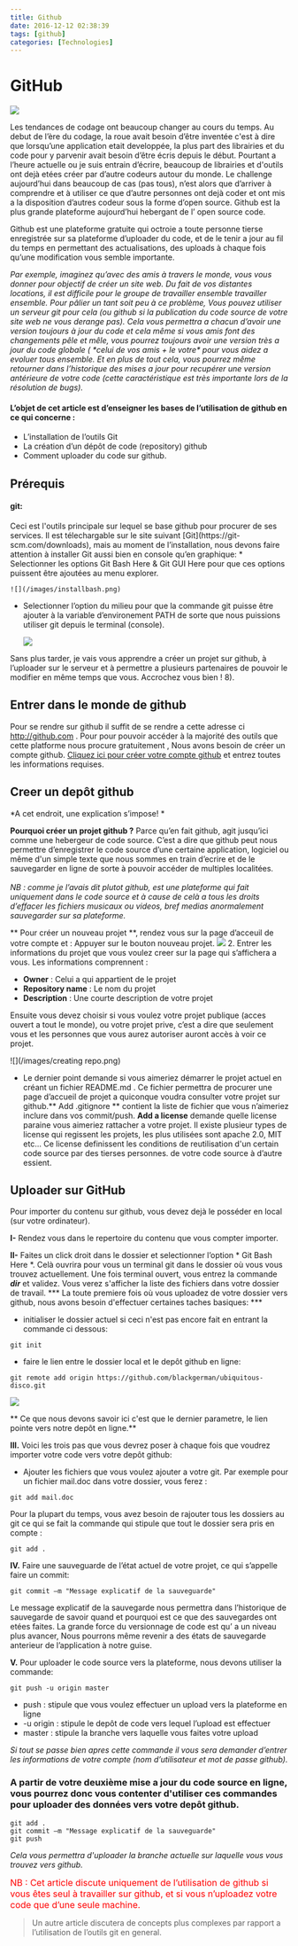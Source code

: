 ```yaml
---
title: Github
date: 2016-12-12 02:38:39
tags: [github]
categories: [Technologies]
---
```

# GitHub


![](/images/illustrating.png)
<p>Les tendances de codage ont beaucoup changer au cours du temps. Au debut de l’ère du codage, la roue avait besoin d’être inventée c'est à dire que lorsqu’une application etait developpée, la plus part des librairies et du code pour y parvenir avait besoin d’être écris depuis le début. Pourtant a l’heure actuelle ou je suis entrain d’écrire, beaucoup de librairies et d'outils ont dejà etées créer par d’autre codeurs autour du monde. Le challenge aujourd’hui dans beaucoup de cas (pas tous), n’est alors que d’arriver à comprendre et à utiliser ce que d’autre personnes ont dejà coder et ont mis a la disposition d’autres codeur sous la forme d’open source. Github est la plus grande plateforme aujourd’hui hebergant de l’ open source code.</p>

<p>
Github est une plateforme gratuite qui octroie a toute personne tierse enregistrée sur sa plateforme d’uploader du code, et de le tenir a jour au fil du temps en permettant des actualisations, des uploads à chaque fois qu’une modification vous semble importante.
</p>

<p><i>Par exemple, imaginez qu’avec des amis à travers le monde, vous vous donner pour objectif de créer un site web. Du fait de vos distantes locations, il est difficile pour le groupe de travailler ensemble travailler ensemble. Pour pâlier un  tant soit peu à ce problème, Vous pouvez utiliser un serveur git pour cela (ou github si la publication du code source de votre site web ne vous derange pas). Cela vous permettra a chacun d’avoir une version toujours à jour du code et cela même si vous amis font des changements pêle et mêle, vous pourrez toujours avoir une version très a jour du code globale ( *celui de vos amis + le votre* pour vous aidez a evoluer tous ensemble. Et en plus de tout cela, vous pourrez même retourner dans l’historique des mises a jour pour recupérer une version antérieure de votre code (cette caractéristique est très importante lors de la résolution de bugs).</i></p>

 
#### L’objet de cet article est d’enseigner les bases de l’utilisation de github en ce qui concerne :
* L’installation de l’outils Git
* La création d’un dépôt de code (repository) github 
* Comment uploader du code sur github.



## Prérequis
 
  <h4>git:</h4>
	 Ceci est l'outils principale sur lequel se base github pour procurer de ses services. Il est télechargable sur le site suivant [Git](https://git-scm.com/downloads), mais au moment de l’installation, nous devons faire attention à installer Git aussi bien en console qu’en graphique: 
* Selectionner les options Git Bash Here & Git GUI Here pour que ces options puissent être ajoutées au menu explorer.
    
    ![](/images/installbash.png)

* Selectionner l’option du milieu pour que la commande git puisse être ajouter à la variable d’environement PATH de sorte que nous puissions utiliser git depuis le terminal (console).
    
    ![](/images/installbash2.png)

<p>Sans plus tarder, je vais vous apprendre a créer un projet sur github, à l’uploader sur le serveur et à permettre a plusieurs partenaires de pouvoir le modifier en même temps que vous. Accrochez vous bien ! 8).</p>

## Entrer dans le monde de github

Pour se rendre sur github il suffit de se rendre a cette adresse ci http://github.com . Pour pour pouvoir accéder à la majorité des outils que cette platforme nous procure gratuitement , Nous avons besoin de créer un compte github. [Cliquez ici pour créer votre compte github](https://github.com/join?source=header-home) et entrez toutes les informations requises.
 

## Creer un depôt github

*A cet endroit, une explication s’impose! *

**Pourquoi créer un projet github ?**
Parce qu’en fait github, agit jusqu’ici comme une hebergeur de code source. C’est a dire que github peut nous permettre d’enregistrer le code source d’une certaine application, logiciel ou même d'un simple texte que nous sommes en train d’ecrire et de le sauvegarder en ligne de sorte à pouvoir accéder de multiples localitées. <br/> <br/> 
*NB : comme je l’avais dit plutot github, est une plateforme qui fait uniquement dans le code source et à cause de celà a tous les droits d’effacer les fichiers musicaux ou videos, bref medias anormalement sauvegarder sur sa plateforme.*

** Pour créer un nouveau projet **, rendez vous sur la page d’acceuil de votre compte et :
Appuyer sur le bouton nouveau projet.
    ![](/images/createrepo.png)
2. Entrer les informations du projet que vous voulez creer sur la page qui s’affichera a vous. Les informations comprennent :
* **Owner** : Celui a qui appartient de le projet
* **Repository name** :  Le nom du projet
* **Description** : Une courte description de votre projet

Ensuite vous devez choisir si vous voulez votre projet publique (acces ouvert a tout le monde), ou votre projet prive, c’est a dire que seulement vous et les personnes que vous aurez autoriser auront accès à voir ce projet.

![](/images/creating repo.png)
    
+ Le dernier point demande si vous aimeriez démarrer le projet actuel en créant un fichier README.md . Ce fichier permettra de procurer une page d’accueil de projet a quiconque voudra consulter votre projet sur github.** Add .gitignore ** contient la liste de fichier que vous n’aimeriez inclure dans vos commit/push. **Add a license** demande quelle license paraine vous aimeriez rattacher a votre projet. Il existe plusieur types de license qui regissent les projets, les plus utilisées sont apache 2.0, MIT etc... Ce license definissent les conditions de reutilisation d'un certain code source par des tierses personnes. de votre code source à d’autre essient.


## Uploader sur GitHub

Pour importer du contenu sur github, vous devez dejà le posséder en local (sur votre ordinateur). 

**I-** Rendez vous dans le repertoire du contenu que vous compter importer.

**II-** Faites un click droit dans le dossier et selectionner l’option * Git Bash Here *. Celà ouvrira pour vous un terminal git dans le dossier où vous vous trouvez actuellement.
Une fois terminal ouvert, vous entrez la commande ***dir*** et validez. Vous verez s'afficher la liste des fichiers dans votre dossier de travail.
 *** La toute premiere fois où vous uploadez de votre dossier vers github, nous avons besoin d'effectuer certaines taches basiques: ***

 * initialiser le dossier actuel si ceci n'est pas encore fait en entrant la commande ci dessous: 

```
git init
```
 
 * faire le lien entre le dossier local et le depôt github en ligne:

```
git remote add origin https://github.com/blackgerman/ubiquitous-disco.git
```
 
![](/images/firstcreatedrepo.png)

** Ce que nous devons savoir ici c'est que le dernier parametre, le lien pointe vers notre depôt en ligne.**

**III.** Voici les trois pas que vous devrez poser à chaque fois que voudrez importer votre code vers votre depôt github:

* Ajouter les fichiers que vous voulez ajouter a votre git. Par exemple pour un fichier mail.doc dans votre dossier, vous ferez : 

```
git add mail.doc
```

Pour la plupart du temps, vous avez besoin de rajouter tous les dossiers au git ce qui se fait la commande qui stipule que tout le dossier sera pris en compte :


```
git add .
```

**IV.** Faire une sauveguarde de l’état actuel de votre projet, ce qui s’appelle faire un commit:


```
git commit –m "Message explicatif de la sauveguarde"
```


Le message explicatif de la sauvegarde nous permettra dans l’historique de sauvegarde de savoir quand et pourquoi est ce que des sauvegardes ont etées faites. La grande force du versionnage de code est qu’ a un niveau plus avancer, Nous pourrons même revenir a des états de sauvegarde anterieur de l’application à notre guise.

**V.** Pour uploader le code source vers la plateforme, nous devons utiliser la commande:

```
git push -u origin master
```

* push : stipule que vous voulez effectuer un upload vers la plateforme en ligne
* -u origin : stipule le depôt de code vers lequel l’upload est effectuer
* master :  stipule la branche vers laquelle vous faites votre upload


*Si tout se passe bien apres cette commande il vous sera demander d’entrer les informations de votre compte (nom d’utilisateur et mot de passe github).*



### A partir de votre deuxième mise a jour du code source en ligne, vous pourrez donc vous contenter d'utiliser ces commandes pour uploader des données vers votre depôt github.


```
git add .
git commit –m "Message explicatif de la sauveguarde"
git push 
```
    
*Cela vous permettra d'uploader la branche actuelle sur laquelle vous vous trouvez vers github.*
    
<span style="color:red;font-size:16px;"> NB : Cet article discute uniquement de l’utilisation de github si vous êtes seul à travailler sur github, et si vous n’uploadez votre code que d’une seule machine.  </span>

> Un autre article discutera de concepts plus complexes par rapport a l’utilisation de l’outils git en general.

